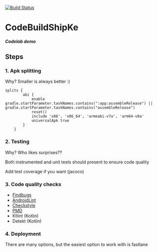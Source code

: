[![Build Status](https://travis-ci.org/mobidevke/CodeBuildShipKe.svg?branch=master)](https://travis-ci.org/mobidevke/CodeBuildShipKe)

# CodeBuildShipKe

##### Codelab demo

## Steps

### 1. Apk splitting
Why?
Smaller is always better :)
```
splits {
        abi {
            enable gradle.startParameter.taskNames.contains(":app:assembleRelease") || gradle.startParameter.taskNames.contains("assembleRelease")
            reset()
            include 'x86', 'x86_64', 'armeabi-v7a', 'arm64-v8a'
            universalApk true
        }
    }
```

### 2. Testing
Why? Who likes surprises??

Both instrumented and unit tests should present to ensure code quality

Add test coverage if you want (jacoco)


### 3. Code quality checks
- [Findbugs](https://gist.github.com/anonymous/3d0f7ef81cb1f10888716107b15bd146#file-findbugs-gradle)
- [AndroidLint](https://gist.github.com/anonymous/91a37be32ef97c7784fece6ffcf818a3#file-lint-gradle)
- [Checkstyle](https://gist.github.com/anonymous/f341928f752f816877d3870169b38c91#file-checkstyle-gradle)
- [PMD](https://gist.github.com/ianrumac/35fb89dd60e7a4c729f009b8412bf691#file-pmd-gradle)
- Ktlint (Kotlin)
- Detekt (Kotlin)

### 4. Deployment
There are many options, but the easiest option to work with is fastlane
